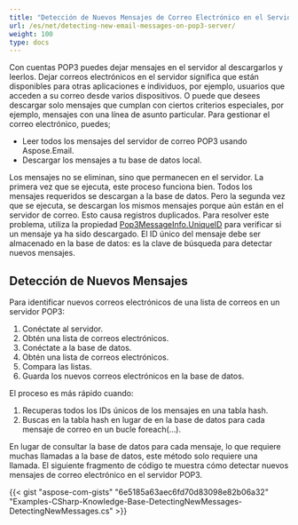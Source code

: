 ```yaml
---
title: "Detección de Nuevos Mensajes de Correo Electrónico en el Servidor POP3"
url: /es/net/detecting-new-email-messages-on-pop3-server/
weight: 100
type: docs
---
```


Con cuentas POP3 puedes dejar mensajes en el servidor al descargarlos y leerlos. Dejar correos electrónicos en el servidor significa que están disponibles para otras aplicaciones e individuos, por ejemplo, usuarios que acceden a su correo desde varios dispositivos. O puede que desees descargar solo mensajes que cumplan con ciertos criterios especiales, por ejemplo, mensajes con una línea de asunto particular. Para gestionar el correo electrónico, puedes;

- Leer todos los mensajes del servidor de correo POP3 usando Aspose.Email.
- Descargar los mensajes a tu base de datos local.

Los mensajes no se eliminan, sino que permanecen en el servidor. La primera vez que se ejecuta, este proceso funciona bien. Todos los mensajes requeridos se descargan a la base de datos. Pero la segunda vez que se ejecuta, se descargan los mismos mensajes porque aún están en el servidor de correo. Esto causa registros duplicados. Para resolver este problema, utiliza la propiedad [Pop3MessageInfo.UniqueID](https://apireference.aspose.com/net/email/aspose.email.clients.pop3/pop3messageinfo/properties/uniqueid) para verificar si un mensaje ya ha sido descargado. El ID único del mensaje debe ser almacenado en la base de datos: es la clave de búsqueda para detectar nuevos mensajes.
## **Detección de Nuevos Mensajes**
Para identificar nuevos correos electrónicos de una lista de correos en un servidor POP3:

1. Conéctate al servidor.
1. Obtén una lista de correos electrónicos.
1. Conéctate a la base de datos.
1. Obtén una lista de correos electrónicos.
1. Compara las listas.
1. Guarda los nuevos correos electrónicos en la base de datos.

El proceso es más rápido cuando:

1. Recuperas todos los IDs únicos de los mensajes en una tabla hash.
1. Buscas en la tabla hash en lugar de en la base de datos para cada mensaje de correo en un bucle foreach(…).

En lugar de consultar la base de datos para cada mensaje, lo que requiere muchas llamadas a la base de datos, este método solo requiere una llamada. El siguiente fragmento de código te muestra cómo detectar nuevos mensajes de correo electrónico en el servidor POP3.

{{< gist "aspose-com-gists" "6e5185a63aec6fd70d83098e82b06a32" "Examples-CSharp-Knowledge-Base-DetectingNewMessages-DetectingNewMessages.cs" >}}
